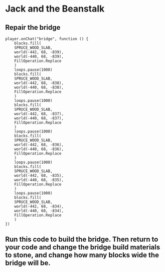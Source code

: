 # Jack and the Beanstalk

## Repair the bridge

```block
player.onChat("bridge", function () {
    blocks.fill(
    SPRUCE_WOOD_SLAB,
    world(-442, 68, -839),
    world(-440, 68, -839),
    FillOperation.Replace
    )
    loops.pause(1000)
    blocks.fill(
    SPRUCE_WOOD_SLAB,
    world(-442, 68, -838),
    world(-440, 68, -838),
    FillOperation.Replace
    )
    loops.pause(1000)
    blocks.fill(
    SPRUCE_WOOD_SLAB,
    world(-442, 68, -837),
    world(-440, 68, -837),
    FillOperation.Replace
    )
    loops.pause(1000)
    blocks.fill(
    SPRUCE_WOOD_SLAB,
    world(-442, 68, -836),
    world(-440, 68, -836),
    FillOperation.Replace
    )
    loops.pause(1000)
    blocks.fill(
    SPRUCE_WOOD_SLAB,
    world(-442, 68, -835),
    world(-440, 68, -835),
    FillOperation.Replace
    )
    loops.pause(1000)
    blocks.fill(
    SPRUCE_WOOD_SLAB,
    world(-442, 68, -834),
    world(-440, 68, -834),
    FillOperation.Replace
    )
})
```
## Run this code to build the bridge. Then return to your code and change the bridge build materials to stone, and change how many blocks wide the bridge will be. 
